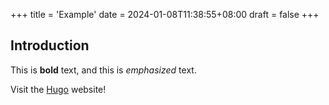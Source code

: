 +++
title = 'Example'
date = 2024-01-08T11:38:55+08:00
draft = false
+++
## Introduction

This is **bold** text, and this is *emphasized* text.

Visit the [Hugo](https://gohugo.io) website!
